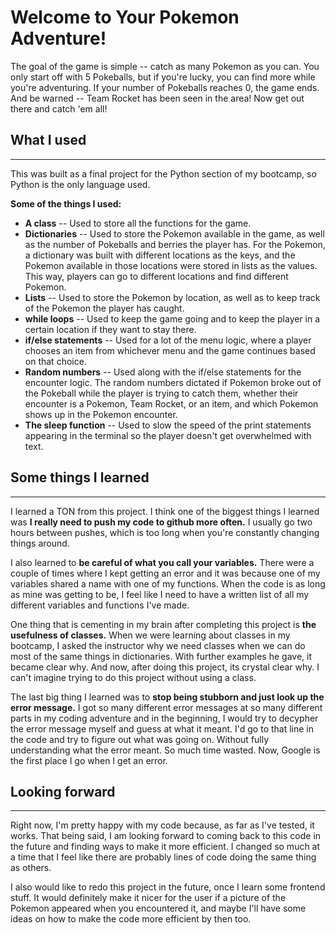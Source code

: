 # Welcome to Your Pokemon Adventure!

The goal of the game is simple -- catch as many Pokemon as you can. You only start off with 5 Pokeballs, but if you're lucky, you can find more while you're adventuring. If your number of Pokeballs reaches 0, the game ends. And be warned -- Team Rocket has been seen in the area! Now get out there and catch 'em all!

## What I used

---

This was built as a final project for the Python section of my bootcamp, so Python is the only language used.

**Some of the things I used:**

- **A class** -- Used to store all the functions for the game.
- **Dictionaries** -- Used to store the Pokemon available in the game, as well as the number of Pokeballs and berries the player has. For the Pokemon, a dictionary was built with different locations as the keys, and the Pokemon available in those locations were stored in lists as the values. This way, players can go to different locations and find different Pokemon.
- **Lists** -- Used to store the Pokemon by location, as well as to keep track of the Pokemon the player has caught.
- **while loops** -- Used to keep the game going and to keep the player in a certain location if they want to stay there.
- **if/else statements** -- Used for a lot of the menu logic, where a player chooses an item from whichever menu and the game continues based on that choice.
- **Random numbers** -- Used along with the if/else statements for the encounter logic. The random numbers dictated if Pokemon broke out of the Pokeball while the player is trying to catch them, whether their encounter is a Pokemon, Team Rocket, or an item, and which Pokemon shows up in the Pokemon encounter.
- **The sleep function** -- Used to slow the speed of the print statements appearing in the terminal so the player doesn't get overwhelmed with text.

## Some things I learned

---

I learned a TON from this project. I think one of the biggest things I learned was **I really need to push my code to github more often.** I usually go two hours between pushes, which is too long when you're constantly changing things around.

I also learned to **be careful of what you call your variables.** There were a couple of times where I kept getting an error and it was because one of my variables shared a name with one of my functions. When the code is as long as mine was getting to be, I feel like I need to have a written list of all my different variables and functions I've made.

One thing that is cementing in my brain after completing this project is **the usefulness of classes.** When we were learning about classes in my bootcamp, I asked the instructor why we need classes when we can do most of the same things in dictionaries. With further examples he gave, it became clear why. And now, after doing this project, its crystal clear why. I can't imagine trying to do this project without using a class.

The last big thing I learned was to **stop being stubborn and just look up the error message.** I got so many different error messages at so many different parts in my coding adventure and in the beginning, I would try to decypher the error message myself and guess at what it meant. I'd go to that line in the code and try to figure out what was going on. Without fully understanding what the error meant. So much time wasted. Now, Google is the first place I go when I get an error.

## Looking forward

---

Right now, I'm pretty happy with my code because, as far as I've tested, it works. That being said, I am looking forward to coming back to this code in the future and finding ways to make it more efficient. I changed so much at a time that I feel like there are probably lines of code doing the same thing as others.

I also would like to redo this project in the future, once I learn some frontend stuff. It would definitely make it nicer for the user if a picture of the Pokemon appeared when you encountered it, and maybe I'll have some ideas on how to make the code more efficient by then too.
